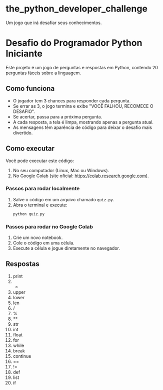 # the_python_developer_challenge
Um jogo que irá desafiar seus conhecimentos.

# Desafio do Programador Python Iniciante

Este projeto é um jogo de perguntas e respostas em Python, contendo 20 perguntas fáceis sobre a linguagem.

## Como funciona
- O jogador tem 3 chances para responder cada pergunta.
- Se errar as 3, o jogo termina e exibe "VOCÊ FALHOU, RECOMECE O DESAFIO".
- Se acertar, passa para a próxima pergunta.
- A cada resposta, a tela é limpa, mostrando apenas a pergunta atual.
- As mensagens têm aparência de código para deixar o desafio mais divertido.

## Como executar
Você pode executar este código:
1. No seu computador (Linux, Mac ou Windows).
2. No Google Colab (site oficial: https://colab.research.google.com).

### Passos para rodar localmente
1. Salve o código em um arquivo chamado `quiz.py`.
2. Abra o terminal e execute:
   ```
   python quiz.py
   ```

### Passos para rodar no Google Colab
1. Crie um novo notebook.
2. Cole o código em uma célula.
3. Execute a célula e jogue diretamente no navegador.

## Respostas
1. print
2. *
3. upper
4. lower
5. len
6. /
7. %
8. **
9. str
10. int
11. float
12. for
13. while
14. break
15. continue
16. ==
17. !=
18. def
19. list
20. if

